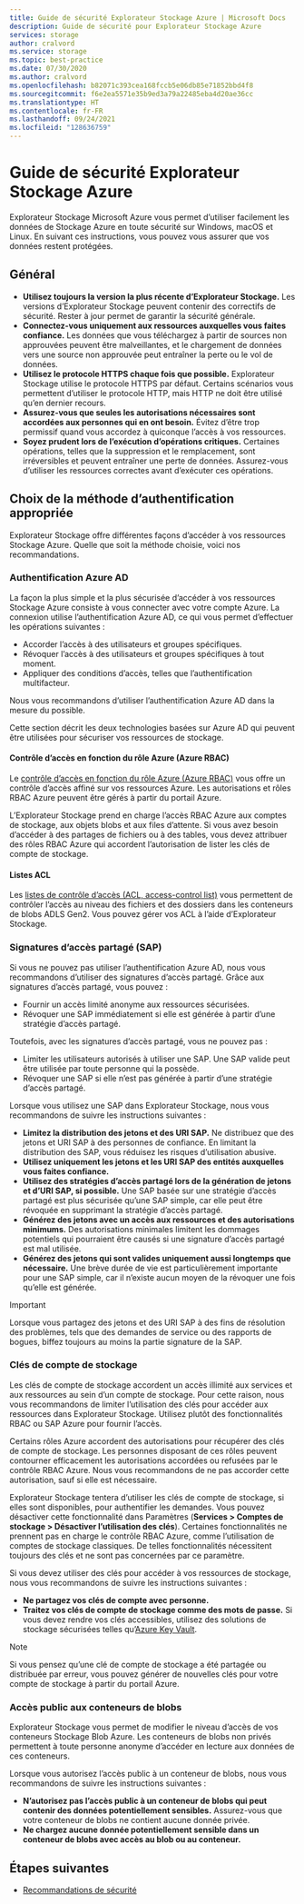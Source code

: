 ```yaml
---
title: Guide de sécurité Explorateur Stockage Azure | Microsoft Docs
description: Guide de sécurité pour Explorateur Stockage Azure
services: storage
author: cralvord
ms.service: storage
ms.topic: best-practice
ms.date: 07/30/2020
ms.author: cralvord
ms.openlocfilehash: b82071c393cea168fccb5e06db85e71852bbd4f8
ms.sourcegitcommit: f6e2ea5571e35b9ed3a79a22485eba4d20ae36cc
ms.translationtype: HT
ms.contentlocale: fr-FR
ms.lasthandoff: 09/24/2021
ms.locfileid: "128636759"
---
```

# <a name="azure-storage-explorer-security-guide"></a>Guide de sécurité Explorateur Stockage Azure

Explorateur Stockage Microsoft Azure vous permet d’utiliser facilement les données de Stockage Azure en toute sécurité sur Windows, macOS et Linux. En suivant ces instructions, vous pouvez vous assurer que vos données restent protégées.

## <a name="general"></a>Général

- **Utilisez toujours la version la plus récente d’Explorateur Stockage.** Les versions d’Explorateur Stockage peuvent contenir des correctifs de sécurité. Rester à jour permet de garantir la sécurité générale.
- **Connectez-vous uniquement aux ressources auxquelles vous faites confiance.** Les données que vous téléchargez à partir de sources non approuvées peuvent être malveillantes, et le chargement de données vers une source non approuvée peut entraîner la perte ou le vol de données.
- **Utilisez le protocole HTTPS chaque fois que possible.** Explorateur Stockage utilise le protocole HTTPS par défaut. Certains scénarios vous permettent d’utiliser le protocole HTTP, mais HTTP ne doit être utilisé qu’en dernier recours.
- **Assurez-vous que seules les autorisations nécessaires sont accordées aux personnes qui en ont besoin.** Évitez d’être trop permissif quand vous accordez à quiconque l’accès à vos ressources.
- **Soyez prudent lors de l’exécution d’opérations critiques.** Certaines opérations, telles que la suppression et le remplacement, sont irréversibles et peuvent entraîner une perte de données. Assurez-vous d’utiliser les ressources correctes avant d’exécuter ces opérations.

## <a name="choosing-the-right-authentication-method"></a>Choix de la méthode d’authentification appropriée

Explorateur Stockage offre différentes façons d’accéder à vos ressources Stockage Azure. Quelle que soit la méthode choisie, voici nos recommandations.

### <a name="azure-ad-authentication"></a>Authentification Azure AD

La façon la plus simple et la plus sécurisée d’accéder à vos ressources Stockage Azure consiste à vous connecter avec votre compte Azure. La connexion utilise l’authentification Azure AD, ce qui vous permet d’effectuer les opérations suivantes :

- Accorder l’accès à des utilisateurs et groupes spécifiques.
- Révoquer l’accès à des utilisateurs et groupes spécifiques à tout moment.
- Appliquer des conditions d’accès, telles que l’authentification multifacteur.

Nous vous recommandons d’utiliser l’authentification Azure AD dans la mesure du possible.

Cette section décrit les deux technologies basées sur Azure AD qui peuvent être utilisées pour sécuriser vos ressources de stockage.

#### <a name="azure-role-based-access-control-azure-rbac"></a>Contrôle d’accès en fonction du rôle Azure (Azure RBAC)

Le [contrôle d’accès en fonction du rôle Azure (Azure RBAC)](../../role-based-access-control/overview.md) vous offre un contrôle d’accès affiné sur vos ressources Azure. Les autorisations et rôles RBAC Azure peuvent être gérés à partir du portail Azure.

L’Explorateur Stockage prend en charge l’accès RBAC Azure aux comptes de stockage, aux objets blobs et aux files d’attente. Si vous avez besoin d’accéder à des partages de fichiers ou à des tables, vous devez attribuer des rôles RBAC Azure qui accordent l’autorisation de lister les clés de compte de stockage.

#### <a name="access-control-lists-acls"></a>Listes ACL

Les [listes de contrôle d’accès (ACL, access-control list)](../blobs/data-lake-storage-access-control.md) vous permettent de contrôler l’accès au niveau des fichiers et des dossiers dans les conteneurs de blobs ADLS Gen2. Vous pouvez gérer vos ACL à l’aide d’Explorateur Stockage.

### <a name="shared-access-signatures-sas"></a>Signatures d’accès partagé (SAP)

Si vous ne pouvez pas utiliser l’authentification Azure AD, nous vous recommandons d’utiliser des signatures d’accès partagé. Grâce aux signatures d’accès partagé, vous pouvez :

- Fournir un accès limité anonyme aux ressources sécurisées.
- Révoquer une SAP immédiatement si elle est générée à partir d’une stratégie d’accès partagé.

Toutefois, avec les signatures d’accès partagé, vous ne pouvez pas :

- Limiter les utilisateurs autorisés à utiliser une SAP. Une SAP valide peut être utilisée par toute personne qui la possède.
- Révoquer une SAP si elle n’est pas générée à partir d’une stratégie d’accès partagé.

Lorsque vous utilisez une SAP dans Explorateur Stockage, nous vous recommandons de suivre les instructions suivantes :

- **Limitez la distribution des jetons et des URI SAP.** Ne distribuez que des jetons et URI SAP à des personnes de confiance. En limitant la distribution des SAP, vous réduisez les risques d’utilisation abusive.
- **Utilisez uniquement les jetons et les URI SAP des entités auxquelles vous faites confiance.**
- **Utilisez des stratégies d’accès partagé lors de la génération de jetons et d’URI SAP, si possible.** Une SAP basée sur une stratégie d’accès partagé est plus sécurisée qu’une SAP simple, car elle peut être révoquée en supprimant la stratégie d’accès partagé.
- **Générez des jetons avec un accès aux ressources et des autorisations minimums.** Des autorisations minimales limitent les dommages potentiels qui pourraient être causés si une signature d’accès partagé est mal utilisée.
- **Générez des jetons qui sont valides uniquement aussi longtemps que nécessaire.** Une brève durée de vie est particulièrement importante pour une SAP simple, car il n’existe aucun moyen de la révoquer une fois qu’elle est générée.

> [!IMPORTANT]
> Lorsque vous partagez des jetons et des URI SAP à des fins de résolution des problèmes, tels que des demandes de service ou des rapports de bogues, biffez toujours au moins la partie signature de la SAP.

### <a name="storage-account-keys"></a>Clés de compte de stockage

Les clés de compte de stockage accordent un accès illimité aux services et aux ressources au sein d’un compte de stockage. Pour cette raison, nous vous recommandons de limiter l’utilisation des clés pour accéder aux ressources dans Explorateur Stockage. Utilisez plutôt des fonctionnalités RBAC ou SAP Azure pour fournir l’accès.

Certains rôles Azure accordent des autorisations pour récupérer des clés de compte de stockage. Les personnes disposant de ces rôles peuvent contourner efficacement les autorisations accordées ou refusées par le contrôle RBAC Azure. Nous vous recommandons de ne pas accorder cette autorisation, sauf si elle est nécessaire.

Explorateur Stockage tentera d’utiliser les clés de compte de stockage, si elles sont disponibles, pour authentifier les demandes. Vous pouvez désactiver cette fonctionnalité dans Paramètres (**Services > Comptes de stockage > Désactiver l’utilisation des clés**). Certaines fonctionnalités ne prennent pas en charge le contrôle RBAC Azure, comme l’utilisation de comptes de stockage classiques. De telles fonctionnalités nécessitent toujours des clés et ne sont pas concernées par ce paramètre.

Si vous devez utiliser des clés pour accéder à vos ressources de stockage, nous vous recommandons de suivre les instructions suivantes :

- **Ne partagez vos clés de compte avec personne.**
- **Traitez vos clés de compte de stockage comme des mots de passe.** Si vous devez rendre vos clés accessibles, utilisez des solutions de stockage sécurisées telles qu’[Azure Key Vault](https://azure.microsoft.com/services/key-vault/).

> [!NOTE]
> Si vous pensez qu’une clé de compte de stockage a été partagée ou distribuée par erreur, vous pouvez générer de nouvelles clés pour votre compte de stockage à partir du portail Azure.

### <a name="public-access-to-blob-containers"></a>Accès public aux conteneurs de blobs

Explorateur Stockage vous permet de modifier le niveau d’accès de vos conteneurs Stockage Blob Azure. Les conteneurs de blobs non privés permettent à toute personne anonyme d’accéder en lecture aux données de ces conteneurs.

Lorsque vous autorisez l’accès public à un conteneur de blobs, nous vous recommandons de suivre les instructions suivantes :

- **N’autorisez pas l’accès public à un conteneur de blobs qui peut contenir des données potentiellement sensibles.** Assurez-vous que votre conteneur de blobs ne contient aucune donnée privée.
- **Ne chargez aucune donnée potentiellement sensible dans un conteneur de blobs avec accès au blob ou au conteneur.**

## <a name="next-steps"></a>Étapes suivantes

- [Recommandations de sécurité](../blobs/security-recommendations.md)
